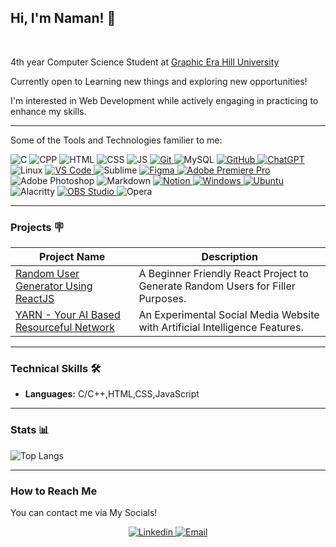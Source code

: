 <!--- Banner --->
<!---<img src="https://github.com/Espio347/PrivateGitProfileStuff/blob/main/bannessr.gif" alt="welcome_banner">
<hr></hr>--->
  
<!--- About Section --->

<!-- Introduction -->
<h2>Hi, I'm Naman! 👋</h2>
<br>
<p>4th year Computer Science Student at <a title="GEHUweb" href="https://www.gehu.ac.in/" target="_blank">Graphic Era Hill University</a></p>
<p>Currently open to Learning new things and exploring new opportunities!</p>
<p>I'm interested in Web Development while actively engaging in practicing to enhance my skills.</p>
<hr></hr>

<!-- Tools and Technologies Section -->
<p>Some of the Tools and Technologies familier to me:</p>

<!--Badges-->
<p align="left">
    <!-- C Programming language -->
    <img alt="C" title="C Programming Language" src="https://img.shields.io/badge/C-informational?style=flat-sqaure&logo=C&logoColor=black&color=A8B9CC">
    <!-- C++ Programming language -->
    <img alt="CPP" title ="C++ Programming Language" src="https://img.shields.io/badge/C%2B%2B-00599C?style=flat-square&logo=c%2B%2B&logoColor=white">
    <!-- HTML -->
    <img alt="HTML" title="HyperText Markup Language" src="https://img.shields.io/badge/HTML-informational?style=flat-sqaure&logo=html5&logoColor=white&color=E34F26">
    <!-- CSS -->
    <img alt="CSS" title="Cascading Style Sheets" src="https://img.shields.io/badge/CSS-informational?style=flat-sqaure&logo=css3&logoColor=white&color=1572B6">
    <!-- JavaScript -->
    <img alt="JS" title="JavaScript" src="https://img.shields.io/badge/JavaScript-informational?style=flat-sqaure&logo=javascript&logoColor=black&color=F7DF1E">
    <!-- Git -->
    <a href="https://www.git-scm.com">
        <img alt="Git" title="Version Control System" src="https://img.shields.io/badge/Git-informational?style=flat-sqaure&logo=git&logoColor=white&color=F05032">
    </a>
    <!-- My SQL -->
        <img alt="MySQL" title="A Structured Query Language" src="https://img.shields.io/badge/MySQL-005C84?style=flat-sqaure&logo=mysql&logoColor=white">
    <!-- GitHub -->
    <a href="https://www.github.com">
        <img alt="GitHub" src="https://img.shields.io/badge/GitHub-informational?style=flat-sqaure&logo=github&logoColor=white&color=181717">
    </a>
    <!-- ChatGPT -->
    <a href="https://openai.com/blog/chatgpt/">
        <img alt="ChatGPT" title="ChatGPT" src="https://img.shields.io/badge/ChatGPT-informational?style=flat-sqaure&logo=OpenAI&logoColor=white&color=00A67E">
    </a>
    <!-- Linux -->
    <img alt="Linux" title="Linux" src="https://img.shields.io/badge/Linux-informational?style=flat-sqaure&logo=Linux&logoColor=black&color=FCC624">
    <!-- VS Code -->
    <a href="https://code.visualstudio.com/">
        <img alt="VS Code" title="Visual Studio Code" src="https://img.shields.io/badge/VS%20Code-informational?style=flat-sqaure&logo=visualstudiocode&logoColor=white&color=007ACC">
    </a>
    <!-- Sublime Text -->
        <img alt="Sublime" title="Sublime Text Editor" src="https://img.shields.io/badge/sublime_text-%23575757.svg?&style=flat-square&logo=sublime-text&logoColor=important">
    <!-- Figma -->
    <a href="https://www.figma.com/">
        <img alt="Figma" title="Prototyping Tool" src="https://img.shields.io/badge/Figma-informational?style=flat-sqaure&logo=figma&logoColor=white&color=F24E1E&">
    </a>
    <!-- Adobe Premiere Pro CC -->
    <a href="https://www.adobe.com/products/premiere.html">
        <img alt="Adobe Premiere Pro" title="Professional Video Editing Tool by Adobe" src="https://img.shields.io/badge/Adobe%20Premiere%20Pro%20CC-informational?style=flat-sqaure&logo=Adobe+Premiere+Pro&logoColor=black&color=9999FF">
    </a>
    <!-- Adobe Photoshop -->
        <img alt="Adobe Photoshop" title="Professional Photo Editing Tool by Adobe" src="https://aleen42.github.io/badges/src/photoshop.svg">
    </a>
    <!-- Markdown -->
    <img alt="Markdown" title="Markup Language to format text" src="https://img.shields.io/badge/Markdown-informational?style=flat-sqaure&logo=markdown&logoColor=white&color=000000">
    <!-- Notion -->
    <a href="https://notion.com">
        <img alt="Notion" title="Note-Taking App" src="https://img.shields.io/badge/Notion-informational?style=flat-sqaure&logo=notion&logoColor=white&color=000000">
    </a>
    <!-- Microsoft Windows OS -->
    <a href="https://www.microsoft.com/en-us/windows">
        <img alt="Windows" src="https://img.shields.io/badge/Windows-informational?style=flat-sqaure&logo=windows&logoColor=white&color=0078D6">
    </a>
    <!-- Ubuntu OS (Linux) -->
    <a href="https://ubuntu.com/">
        <img alt="Ubuntu" src="https://img.shields.io/badge/Ubuntu-informational?style=flat-sqaure&logo=ubuntu&logoColor=white&color=E95420">
    </a>
    <!-- Alacritty Terminal -->
    <img alt="Alacritty" title ="Alacritty" src="https://img.shields.io/badge/alacritty-F46D01?style=flat-square&logo=alacritty&logoColor=white"> 
    <!-- OBS -->
    <a href="https://obsproject.com/">
        <img alt="OBS Studio" title="Screen Recording & Livestream Software" src="https://img.shields.io/badge/OBS%20Studio-informational?style=flat-sqaure&logo=obs-studio&logoColor=white&color=302E31">
    </a>
    <!-- Opera Web -->
        <img alt="Opera" title="Web Browser" src="https://img.shields.io/badge/Opera-FF1B2D?style=flat-square&logo=Opera&logoColor=white">
</p>
<hr></hr>
<h3>Projects 🪧</h3>  

| Project Name | Description |
| -- | -- |
| [Random User Generator Using ReactJS](https://github.com/Espio347/Random-User-Generator-Using-React) | A Beginner Friendly React Project to Generate Random Users for Filler Purposes. |
| [YARN - Your AI Based Resourceful Network](https://github.com/Espio347/YARN-Your-AI-Based-Resourceful-Network) | An Experimental Social Media Website with Artificial Intelligence Features. |
<hr></hr>
<h3>Technical Skills 🛠</h3> 

- **Languages:** C/C++,HTML,CSS,JavaScript
<hr></hr>
<h3>Stats 📊</h3> 

<!--Stats-->
![Top Langs](https://github-readme-stats.vercel.app/api/top-langs/?username=espio347&hide_progress=true&theme=transparent)
<hr></hr>  

<!--- My Social Handles --->
  
<h3 align="left">How to Reach Me</h3>
You can contact me via My Socials!
 
<p align="center">
    <a href="https://www.linkedin.com/in/naman-kishwan-6a9123239/">
        <img src="https://img.shields.io/badge/Linkedin-%230077B5.svg?style=for-the-badge&logo=linkedin&logoColor=A5C9CA" alt="Linkedin" />
    </a>
    <a href="mailto:namankishwan347@gmail.com">
        <img alt="Email" title="Drop a mail!" src="https://img.shields.io/badge/Email-informational?style=for-the-badge&logo=microsoft-outlook&logoColor=white&color=0078D4">
    </a>
</p>

<!--EOF-->
